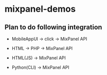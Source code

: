 # mixpanel-demos

## Plan to do following integration 

* MobileAppUI -> click -> MixPanel API

* HTML -> PHP -> MixPanel API 

* HTML(JS) -> MixPanel API 

* Python(CLI) -> MixPanel API 
